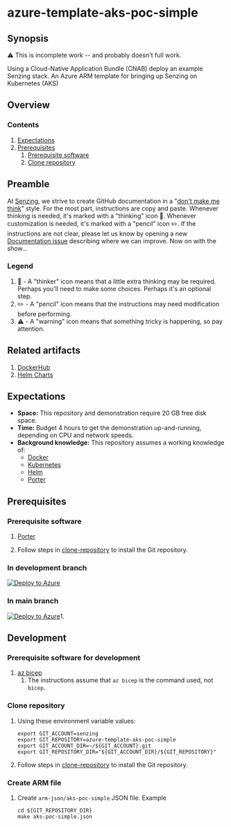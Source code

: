 # azure-template-aks-poc-simple

## Synopsis

:warning: This is incomplete work -- and probably doesn't full work.

Using a Cloud-Native Application Bundle (CNAB) deploy an example Senzing stack.
An Azure ARM template for bringing up Senzing on Kubernetes (AKS)

## Overview

### Contents

1. [Expectations](#expectations)
1. [Prerequisites](#prerequisites)
    1. [Prerequisite software](#prerequisite-software)
    1. [Clone repository](#clone-repository)

## Preamble

At [Senzing](http://senzing.com),
we strive to create GitHub documentation in a
"[don't make me think](https://github.com/Senzing/knowledge-base/blob/master/WHATIS/dont-make-me-think.md)" style.
For the most part, instructions are copy and paste.
Whenever thinking is needed, it's marked with a "thinking" icon :thinking:.
Whenever customization is needed, it's marked with a "pencil" icon :pencil2:.
If the instructions are not clear, please let us know by opening a new
[Documentation issue](https://github.com/Senzing/template-python/issues/new?template=documentation_request.md)
describing where we can improve.   Now on with the show...

### Legend

1. :thinking: - A "thinker" icon means that a little extra thinking may be required.
   Perhaps you'll need to make some choices.
   Perhaps it's an optional step.
1. :pencil2: - A "pencil" icon means that the instructions may need modification before performing.
1. :warning: - A "warning" icon means that something tricky is happening, so pay attention.

## Related artifacts

1. [DockerHub](https://hub.docker.com/r/senzing)
1. [Helm Charts](https://github.com/Senzing/charts)

## Expectations

- **Space:** This repository and demonstration require 20 GB free disk space.
- **Time:** Budget 4 hours to get the demonstration up-and-running, depending on CPU and network speeds.
- **Background knowledge:** This repository assumes a working knowledge of:
  - [Docker](https://github.com/Senzing/knowledge-base/blob/master/WHATIS/docker.md)
  - [Kubernetes](https://github.com/Senzing/knowledge-base/blob/master/WHATIS/kubernetes.md)
  - [Helm](https://github.com/Senzing/knowledge-base/blob/master/WHATIS/helm.md)
  - [Porter](https://github.com/Senzing/knowledge-base/blob/master/WHATIS/porter.md)

## Prerequisites

### Prerequisite software

1. [Porter](https://github.com/Senzing/knowledge-base/blob/master/WHATIS/porter.md)

1. Follow steps in [clone-repository](https://github.com/Senzing/knowledge-base/blob/master/HOWTO/clone-repository.md) to install the Git repository.

### In development branch

[![Deploy to Azure](https://aka.ms/deploytoazurebutton)](https://portal.azure.com/#create/Microsoft.Template/uri/https%3A%2F%2Fraw.githubusercontent.com%2FSenzing%2Fazure-template-aks-poc-simple%2Fissue-3.dockter.1%2Farm-json%2Faks-poc-simple.json)

### In main branch

[![Deploy to Azure](https://aka.ms/deploytoazurebutton)](https://portal.azure.com/#create/Microsoft.Template/uri/https%3A%2F%2Fraw.githubusercontent.com%2FSenzing%2Fazure-template-aks-poc-simple%2Fmain%2Fmain.json)1.

## Development

### Prerequisite software for development

1. [az bicep](https://github.com/Senzing/knowledge-base/blob/master/WHATIS/bicep.md)
    1. The instructions assume that `az bicep` is the command used, not `bicep`.

### Clone repository

1. Using these environment variable values:

    ```console
    export GIT_ACCOUNT=senzing
    export GIT_REPOSITORY=azure-template-aks-poc-simple
    export GIT_ACCOUNT_DIR=~/${GIT_ACCOUNT}.git
    export GIT_REPOSITORY_DIR="${GIT_ACCOUNT_DIR}/${GIT_REPOSITORY}"
    ```

1. Follow steps in [clone-repository](https://github.com/Senzing/knowledge-base/blob/master/HOWTO/clone-repository.md) to install the Git repository.

### Create ARM file

1. Create `arm-json/aks-poc-simple` JSON file.
   Example

    ```console
    cd ${GIT_REPOSITORY_DIR}
    make aks-poc-simple.json
    ```
